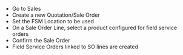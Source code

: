 - Go to Sales
- Create a new Quotation/Sale Order
- Set the FSM Location to be used
- On a Sale Order Line, select a product configured for field service
  orders
- Confirm the Sale Order
- Field Service Orders linked to SO lines are created
